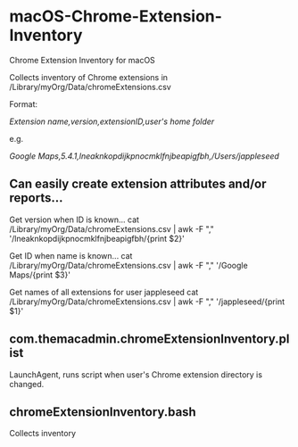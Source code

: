 # macOS-Chrome-Extension-Inventory
Chrome Extension Inventory for macOS

Collects inventory of Chrome extensions in /Library/myOrg/Data/chromeExtensions.csv

Format:

*Extension name,version,extensionID,user's home folder*

e.g.

*Google Maps,5.4.1,lneaknkopdijkpnocmklfnjbeapigfbh,/Users/jappleseed*

## Can easily create extension attributes and/or reports...

Get version when ID is known...
cat /Library/myOrg/Data/chromeExtensions.csv | awk -F "," '/lneaknkopdijkpnocmklfnjbeapigfbh/{print $2}'

Get ID when name is known...
cat /Library/myOrg/Data/chromeExtensions.csv | awk -F "," '/Google Maps/{print $3}'

Get names of all extensions for user jappleseed
cat /Library/myOrg/Data/chromeExtensions.csv | awk -F "," '/jappleseed/{print $1}'

## com.themacadmin.chromeExtensionInventory.plist
LaunchAgent, runs script when user's Chrome extension directory is changed.

## chromeExtensionInventory.bash
Collects inventory
